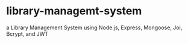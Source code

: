 # library-managemt-system
a Library Management System using Node.js, Express, Mongoose, Joi, Bcrypt, and JWT
